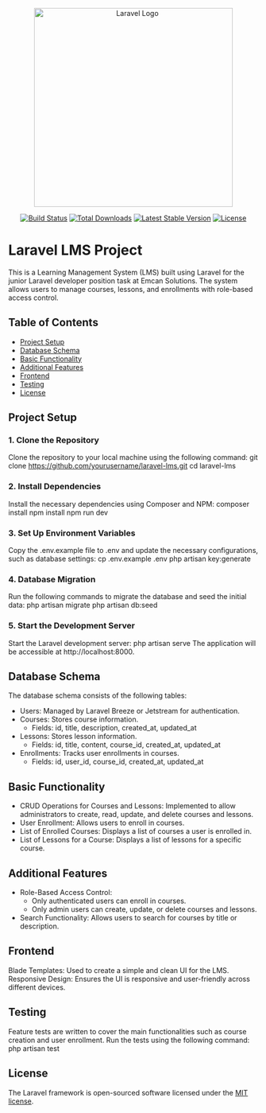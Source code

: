 <p align="center"><a href="https://laravel.com" target="_blank"><img src="https://raw.githubusercontent.com/laravel/art/master/logo-lockup/5%20SVG/2%20CMYK/1%20Full%20Color/laravel-logolockup-cmyk-red.svg" width="400" alt="Laravel Logo"></a></p>

<p align="center">
<a href="https://github.com/laravel/framework/actions"><img src="https://github.com/laravel/framework/workflows/tests/badge.svg" alt="Build Status"></a>
<a href="https://packagist.org/packages/laravel/framework"><img src="https://img.shields.io/packagist/dt/laravel/framework" alt="Total Downloads"></a>
<a href="https://packagist.org/packages/laravel/framework"><img src="https://img.shields.io/packagist/v/laravel/framework" alt="Latest Stable Version"></a>
<a href="https://packagist.org/packages/laravel/framework"><img src="https://img.shields.io/packagist/l/laravel/framework" alt="License"></a>
</p>

# Laravel LMS Project

This is a Learning Management System (LMS) built using Laravel for the junior Laravel developer position task at Emcan Solutions. The system allows users to manage courses, lessons, and enrollments with role-based access control.

## Table of Contents

- [Project Setup](#project-setup)
- [Database Schema](#database-schema)
- [Basic Functionality](#basic-functionality)
- [Additional Features](#additional-features)
- [Frontend](#frontend)
- [Testing](#testing)
- [License](#License)

## Project Setup

### 1. Clone the Repository
Clone the repository to your local machine using the following command:
git clone https://github.com/yourusername/laravel-lms.git
cd laravel-lms

### 2. Install Dependencies
Install the necessary dependencies using Composer and NPM:
composer install
npm install
npm run dev

### 3. Set Up Environment Variables
Copy the .env.example file to .env and update the necessary configurations, such as database settings:
cp .env.example .env
php artisan key:generate

### 4. Database Migration
Run the following commands to migrate the database and seed the initial data:
php artisan migrate
php artisan db:seed

### 5. Start the Development Server
Start the Laravel development server:
php artisan serve
The application will be accessible at http://localhost:8000.

## Database Schema
The database schema consists of the following tables:

- Users: Managed by Laravel Breeze or Jetstream for authentication.
- Courses: Stores course information.
    - Fields: id, title, description, created_at, updated_at
- Lessons: Stores lesson information.
    - Fields: id, title, content, course_id, created_at, updated_at
- Enrollments: Tracks user enrollments in courses.
    - Fields: id, user_id, course_id, created_at, updated_at

## Basic Functionality
- CRUD Operations for Courses and Lessons: Implemented to allow administrators to create, read, update, and delete courses and lessons.
- User Enrollment: Allows users to enroll in courses.
- List of Enrolled Courses: Displays a list of courses a user is enrolled in.
- List of Lessons for a Course: Displays a list of lessons for a specific course.

## Additional Features
- Role-Based Access Control:
    - Only authenticated users can enroll in courses.
    - Only admin users can create, update, or delete courses and lessons.
- Search Functionality: Allows users to search for courses by title or description.

## Frontend
Blade Templates: Used to create a simple and clean UI for the LMS.
Responsive Design: Ensures the UI is responsive and user-friendly across different devices.

## Testing
Feature tests are written to cover the main functionalities such as course creation and user enrollment. Run the tests using the following command:
php artisan test

## License

The Laravel framework is open-sourced software licensed under the [MIT license](https://opensource.org/licenses/MIT).
